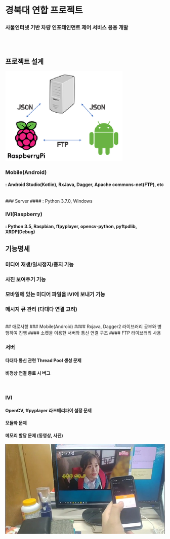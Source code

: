# 경북대 연합 프로젝트
### 사물인터넷 기반 차량 인포테인먼트 제어 서비스 응용 개발

<br /><br />
## 프로젝트 설계
![Alt text](/Image/통신.png)
### Mobile(Android)
#### : Android Studio(Kotlin), RxJava, Dagger, Apache commons-net(FTP), etc
<br />
### Server
#### : Python 3.7.0, Windows 
<br />

### IVI(Raspberry)
#### : Python 3.5, Raspbian, ffpyplayer, opencv-python, pyftpdlib, XRDP(Debug)

## 기능명세
### 미디어 재생/일시정지/중지 기능
### 사진 보여주기 기능
### 모바일에 있는 미디어 파일을 IVI에 보내기 기능
### 메시지 큐 관리 (다대다 연결 고려)



<br />
## 애로사항
### Mobile(Android)
#### Rxjava, Dagger2 라이브러리 공부와 병행하여 진행
#### 소켓을 이용한 서버와 통신 연결 구조
#### FTP 라이브러리 사용
<br />

### 서버 
#### 다대다 통신 관련 Thread Pool 생성 문제
#### 비정상 연결 종료 시 버그
<br />

### IVI
#### OpenCV, ffpyplayer 라즈베리파이 설정 문제 
#### 모듈화 문제
#### 메모리 할당 문제 (동영상, 사진)

![Alt text](/Image/실행화면.JPG)
